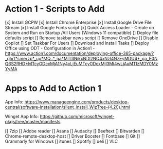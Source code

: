 # Action 1 - Scripts to Add
[x] Install GCPW
[x] Install Chrome Enterprise
[x] Install Google Drive File Stream
[x] Install Google Fonts script
[x] Quick Access Loader - Create on System and Run on Startup /All Users (Windows 11 compatible)
[] Deploy file defaults script 
[] Remove taskbar news script
[] Remove OneDrive
[] Disable Copilot
[] Set Taskbar For Users
[] Download and install Tasks
[] Deploy Office using ODT - Configuration in Action1 - https://www.action1.com/documentation/deploying-office-365-package/?_gl=1*smerzp*_up*MQ..*_ga*MTI3NjkxNDI2NC4xNzI4NzEyMDU4*_ga_E0NQ6S2RHD*MTcyODcxMjA1Ny4xLjEuMTcyODcxMjI3Mi4wLjAuMTIzMDY0MzYyMA


# Apps to Add to Action 1

App Info: https://www.manageengine.com/products/desktop-central/software-installation/silent_install_WizTree-(4.20).html

Winget App Info: https://github.com/microsoft/winget-pkgs/tree/master/manifests

[] 7zip
[] Adobe reader
[] Asana
[] Audacity
[] Beeftext
[] Bitwarden
[] Chrome-remote-desktop-host
[] Driver Booster
[] Fontbase
[] Git
[] Grammarly for Windows
[] itunes
[] Spotify
[] ueli
[] VLC
